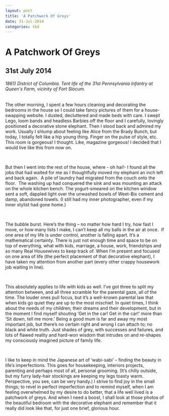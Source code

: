 ```yaml
---
layout: post
title: 'A Patchwork Of Greys'
date: 31-Jul-2014
categories: tbd
---
```


# A Patchwork Of Greys

## 31st July 2014

<p **This post was first published in Practical Parenting Magazine,   July 2014**</p>

<p <img class="photo-horiz" src="/images/2014/07/01663u.jpg" /></p>

<h6 'Comforts of Home': (<a href="http://www.junipergallery.com/node/1415">1861) District of Columbia. Tent life of the 31st Pennsylvania Infantry at Queen's Farm,   vicinity of Fort Slocum.</a></h6>

The other morning,   I spent a few hours cleaning and decorating the bedrooms in the house so I could take fancy pictures of them for a house-swapping website. I dusted, decluttered and made beds with care. I swept Lego, loom bands and headless Barbies off the floor and I carefully, lovingly positioned a decorative stone elephant. Then I stood back and admired my work. Usually I shlump about feeling like Alice from the Brady Bunch, but today, I totally felt like a hip young thing. Finger on the pulse of style, etc. This room is gorgeous! I thought. Like, magazine gorgeous! I decided that I would live like this from now on.

<br />

But then I went into the rest of the house, where - oh hai!- I found all the jobs that had waited for me as I thoughtfully moved my elephant an inch left and back again.  A pile of laundry had migrated from the couch onto the floor.  The washing up had conquered the sink and was mounting an attack on the whole kitchen bench. The yogurt-smeared on the kitchen window sent a soft, dappled light over the unwashed bowls of Weet-Bix cement and damp, abandoned towels. (I still had my inner photographer, even if my inner stylist had gone home.)

<br />

The bubble burst. Here’s the thing – no matter how hard I try, how fast I move, or how many lists I make, I can’t keep all my balls in the air at once.  If one area of my life is under control, another is falling apart. It’s a mathematical certainty. There is just not enough time and space to be on top of everything, what with kids, marriage, a house, work, friendships and so many Real Housewives to keep track of. When I’m present and focused on one area of life (the perfect placement of that decorative elephant), I have taken my attention from another part (every other crappy housework job waiting in line).

<br />

This absolutely applies to life with kids as well. I’ve got three to split my attention between, and all three scramble for the parental gaze, all of the time. The louder ones pull focus, but it’s a well-known parental law that when kids go quiet they are up to the most mischief. In quiet times, I think about the needs of my children; their dreams and their development, but in the moment I find myself shouting ‘Get in the car! Get in the car!’ more than ‘Sit down, tell me more.’ Being a good mum is far and away my most important job, but there’s no certain right and wrong I can attach to; no black and white truth. Just shades of grey, with successes and failures, and lots of flawed reality and hard-won wisdom that intrudes on and re-shapes my consciously imagined picture of family life.

<br />

I like to keep in mind the Japanese art of ‘wabi-sabi’ – finding the beauty in life’s imperfections. This goes for housekeeping, interiors projects, parenting and perhaps most of all, personal grooming. (It’s chilly outside, but my furry lady-hair stockings are keeping my legs toasty warm. Perspective, you see, can be very handy.) I strive to find joy in the small things; to revel in perfect imperfection and to remind myself, when I am feeling overwhelmed by my desire to do better, that a life well lived is a patchwork of greys. And when I need a boost, I shall look at those photos of the beautiful bedroom with the decorative elephant and remember that it really did look like that, for just one brief, glorious hour.
